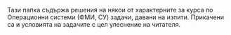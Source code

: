 Тази папка съдържа решения на някои от характерните за курса по Операционни системи (ФМИ, СУ) задачи, давани на изпити. Прикачени са и условията на задачите с цел улеснение на читателя.
